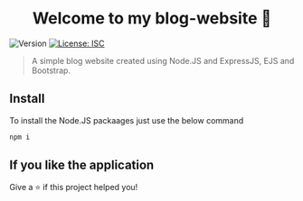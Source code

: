 <h1 align="center">Welcome to my blog-website 👋</h1>
<p>
  <img alt="Version" src="https://img.shields.io/badge/version-1.0.0-blue.svg?cacheSeconds=2592000" />
  <a href="#" target="_blank">
    <img alt="License: ISC" src="https://img.shields.io/badge/License-ISC-yellow.svg" />
  </a>
</p>

> A simple blog website created using Node.JS and ExpressJS, EJS and Bootstrap.

## Install

To install the Node.JS packaages just use the below command

```sh
npm i
```


<!-- ## Author

👤 **Govardhan** -->


## If you like the application

Give a ⭐️ if this project helped you!

<!-- ***
_This README was generated with ❤️ by [readme-md-generator](https://github.com/kefranabg/readme-md-generator)_   -->